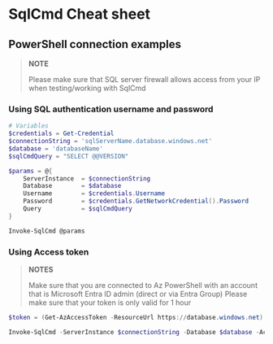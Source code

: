 # SqlCmd Cheat sheet

## PowerShell connection examples

> **NOTE**
>
> Please make sure that SQL server firewall allows access from your IP when testing/working with SqlCmd

### Using SQL authentication username and password

```powershell
# Variables
$credentials = Get-Credential
$connectionString = 'sqlServerName.database.windows.net'
$database = 'databaseName'
$sqlCmdQuery = "SELECT @@VERSION"

$params = @{
    ServerInstance  = $connectionString
    Database        = $database
    Username        = $credentials.Username
    Password        = $credentials.GetNetworkCredential().Password
    Query           = $sqlCmdQuery
}

Invoke-SqlCmd @params
```

### Using Access token

> **NOTES**
>
> Make sure that you are connected to Az PowerShell with an account that is Microsoft Entra ID admin (direct or via Entra Group)
> Please make sure that your token is only valid for 1 hour

```powershell
$token = (Get-AzAccessToken -ResourceUrl https://database.windows.net).token

Invoke-SqlCmd -ServerInstance $connectionString -Database $database -AccessToken $token -Query "SELECT @@VERSION"
```
